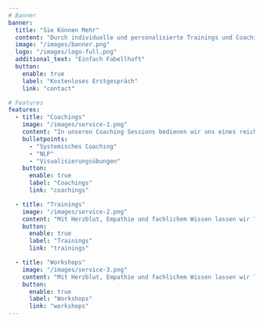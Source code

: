 ```yaml
---
# Banner
banner:
  title: "Sie Können Mehr"
  content: "Durch individuelle und personalisierte Trainings und Coachings können Sie endlich Ihr volles Potential entfalten."
  image: "/images/banner.png"
  logo: "/images/logo-full.png"
  additional_text: "Einfach Fabellhaft"
  button:
    enable: true
    label: "Kostenloses Erstgespräch"
    link: "contact"

# Features
features:
  - title: "Coachings"
    image: "/images/service-1.png"
    content: "In unseren Coaching Sessions bedienen wir uns eines reich gefüllten Methodenkoffers basierend auf erprobten Erfahrungswerten und wissenschaftlichen Befunden aus der Psychologie. Jedes Problem wird dadurch zu einer lösbaren Aufgabe, an der man wachsen kann. "
    bulletpoints:
      - "Systemisches Coaching"
      - "NLP"
      - "Visualisierungsübungen"
    button:
      enable: true
      label: "Coachings"
      link: "coachings"

  - title: "Trainings"
    image: "/images/service-2.png"
    content: "Mit Herzblut, Empathie und fachlichem Wissen lassen wir Trainingssituationen entstehen, in denen Teilnehmer sich trauen ihre Komfortzone zu verlassen, ihr eigenes Verhalten zu hinterfragen und voneinander zu lernen. Egal ob Leadership, Kommunikation oder Schlagfertigkeit - wir legen Ihnen das Zepter in die Hand."
    button:
      enable: true
      label: "Trainings"
      link: "trainings"

  - title: "Workshops"
    image: "/images/service-3.png"
    content: "Mit Herzblut, Empathie und fachlichem Wissen lassen wir Trainingssituationen entstehen, in denen Teilnehmer sich trauen ihre Komfortzone zu verlassen, ihr eigenes Verhalten zu hinterfragen und voneinander zu lernen. Egal ob Leadership, Kommunikation oder Schlagfertigkeit - wir legen Ihnen das Zepter in die Hand. "
    button:
      enable: true
      label: "Workshops"
      link: "workshops"
---
```

